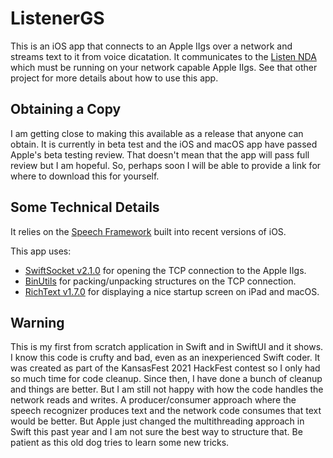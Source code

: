 #  ListenerGS

This is an iOS app that connects to an Apple IIgs over a network and streams text to it from voice dicatation.  It communicates to the [Listen NDA](https://github.com/jeremysrand/Listener) which must be running on your network capable Apple IIgs.  See that other project for more details about how to use this app.

## Obtaining a Copy

I am getting close to making this available as a release that anyone can obtain.  It is currently in beta test and the iOS and macOS app have passed Apple's beta testing review.  That doesn't mean that the app will pass full review but I am hopeful.  So, perhaps soon I will be able to provide a link for where to download this for yourself.

## Some Technical Details

It relies on the [Speech Framework](https://developer.apple.com/documentation/speech) built into recent versions of iOS.

This app uses:
* [SwiftSocket v2.1.0](https://github.com/swiftsocket/SwiftSocket/tree/2.1.0) for opening the TCP connection to the Apple IIgs.
* [BinUtils](https://github.com/nst/BinUtils) for packing/unpacking structures on the TCP connection.
* [RichText v1.7.0](https://github.com/NuPlay/RichText/releases/tag/1.7.0) for displaying a nice startup screen on iPad and macOS.

## Warning

This is my first from scratch application in Swift and in SwiftUI and it shows.  I know this code is crufty and bad, even as an inexperienced Swift coder.  It was created as part of the KansasFest 2021 HackFest contest so I only had so much time for code cleanup.  Since then, I have done a bunch of cleanup and things are better.  But I am still not happy with how the code handles the network reads and writes.  A producer/consumer approach where the speech recognizer produces text and the network code consumes that text would be better.  But Apple just changed the multithreading approach in Swift this past year and I am not sure the best way to structure that.  Be patient as this old dog tries to learn some new tricks.
